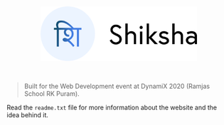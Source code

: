 <p align="center">
	<img src="./readme/shiksha.svg" width="70%" />
</p>

<br>

> Built for the Web Development event at DynamiX 2020 (Ramjas School RK Puram).

Read the `readme.txt` file for more information about the website and the idea behind it.